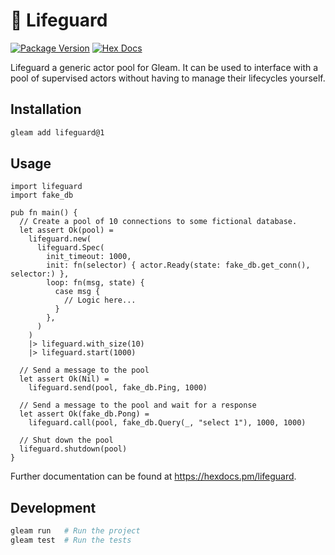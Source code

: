 # 🛟 Lifeguard

[![Package Version](https://img.shields.io/hexpm/v/lifeguard)](https://hex.pm/packages/lifeguard)
[![Hex Docs](https://img.shields.io/badge/hex-docs-ffaff3)](https://hexdocs.pm/lifeguard/)

Lifeguard a generic actor pool for Gleam. It can be used to interface with a pool of
supervised actors without having to manage their lifecycles yourself.

## Installation

```sh
gleam add lifeguard@1
```

## Usage

```gleam
import lifeguard
import fake_db

pub fn main() {
  // Create a pool of 10 connections to some fictional database.
  let assert Ok(pool) =
    lifeguard.new(
      lifeguard.Spec(
        init_timeout: 1000,
        init: fn(selector) { actor.Ready(state: fake_db.get_conn(), selector:) },
        loop: fn(msg, state) {
          case msg {
            // Logic here...
          }
        },
      )
    )
    |> lifeguard.with_size(10)
    |> lifeguard.start(1000)

  // Send a message to the pool
  let assert Ok(Nil) =
    lifeguard.send(pool, fake_db.Ping, 1000)

  // Send a message to the pool and wait for a response
  let assert Ok(fake_db.Pong) =
    lifeguard.call(pool, fake_db.Query(_, "select 1"), 1000, 1000)

  // Shut down the pool
  lifeguard.shutdown(pool)
}
```

Further documentation can be found at <https://hexdocs.pm/lifeguard>.

## Development

```sh
gleam run   # Run the project
gleam test  # Run the tests
```
